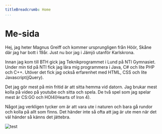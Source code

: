 ```yaml
---
titleBreadcrumb: Home
...
```


Me-sida
===============================

<div class="index_content">
<p>
Hej, jag heter Magnus Greiff och kommer ursprungligen från Höör, Skåne där jag har bott i 19år. Just nu bor jag i Jämjö utanför Karlskrona.
</p>
<p>
Innan jag kom till BTH gick jag Teknikprogrammet i Lund på NTI Gymnasiet. Under min tid på NTI fick jag lära mig programmera i Java, C# och lite PHP och C++. Utöver det fick jag också erfarenhet med HTML, CSS och lite Javascript(jQuery).
</p>
<p>
Det jag gör mest på min fritid är att sitta hemma vid datorn. Jag brukar mest kolla på video på youtube och sitta och spela. De två spel som jag spelar mest är CS:GO och HOI4(Hearts of Iron 4).
</p>
<p>
Något jag verkligen tycker om är att vara ute i naturen och bara gå rundor och kolla på allt som finns. Det händer inte så ofta att jag är ute men när det väl händer så känns det jättebra.
</p>

<img class="index_img" src="img/small_munge.jpg" alt="test">
</div>




